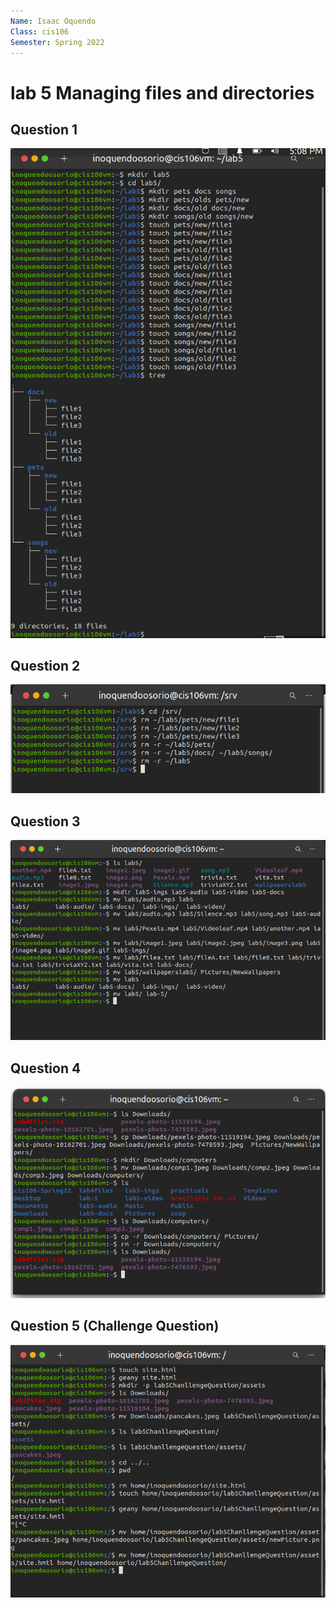 ```yaml
---
Name: Isaac Oquendo
Class: cis106
Semester: Spring 2022
---
```


# lab 5 Managing files and directories

## Question 1
![q1](q1.1.png)
<br>

## Question 2
![q2](q2.1.png)
<br>

## Question 3
![q3](q3.1.png)
<br>

## Question 4
![q4](q4.1.png)
<br>

## Question 5 (Challenge Question)
![q5](q5.1.png)